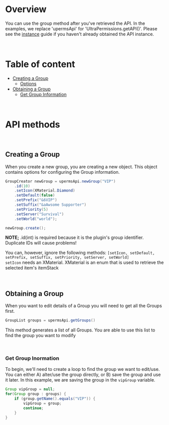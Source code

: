 # Overview
You can use the group method after you've retrieved the API. In the examples, we replace 'upermsApi' for 'UltraPermissions.getAPI()'.
Please see the [instance](./instance.md) guide if you haven't already obtained the API instance.

<br>

# Table of content
- [Creating a Group](#creating-a-group)
  - [Options](#options)
- [Obtaining a Group](#obtaining-a-group)
  - [Get Group Information](#get-group-inormation)

<br>

# API methods

<br>

## Creating a Group
When you create a new group, you are creating a new object. This object contains options for configuring the Group information.

```java
GroupCreator newGroup = upermsApi.newGroup("VIP")
    .id(10)
	.setIcon(XMaterial.Diamond)
	.setDefault(false)
	.setPrefix("&6VIP")
	.setSuffix("&aAwsome Supporter")
	.setPriority(5)
	.setServer("Survival")
	.setWorld("world");

newGroup.create();
```
**NOTE;** .id(int) is required because it is the plugin's group identifier. Duplicate IDs will cause problems!

You can, however, ignore the following methods: `[setIcon, setDefault, setPrefix, setSuffix, setPriority, setServer, setWorld]`
<br>
`setIcon` needs an XMaterial. XMaterial is an enum that is used to retrieve the selected item's itemStack

<br>

## Obtaining a Group
When you want to edit details of a Group you will need to get all the Groups first.

```java
GroupList groups = upermsApi.getGroups()
```
This method generates a list of all Groups. You are able to use this list to find the group you want to modify

<br>

### Get Group Inormation
To begin, we'll need to create a loop to find the group we want to edit/use.
You can either A) alter/use the group directly, or B) save the group and use it later. In this example, we are saving the group in the `vipGroup` variable.
```java
Group vipGroup = null;
for(Group group : groups) {
	if (group.getName().equals("VIP")) {
		vipGroup = group;
        continue;
	}
}
```

